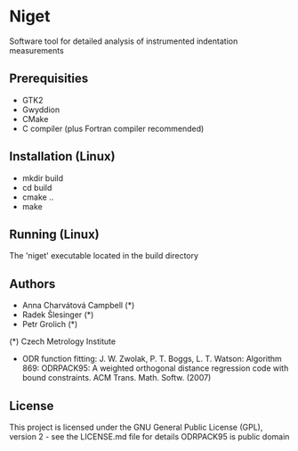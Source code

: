# Niget

Software tool for detailed analysis of instrumented indentation measurements


## Prerequisities

- GTK2
- Gwyddion
- CMake
- C compiler (plus Fortran compiler recommended)


## Installation (Linux)

- mkdir build
- cd build
- cmake ..
- make


## Running (Linux)

The 'niget' executable located in the build directory


## Authors

- Anna Charvátová Campbell (*)
- Radek Šlesinger (*)
- Petr Grolich (*)

(*) Czech Metrology Institute

- ODR function fitting:
  J. W. Zwolak, P. T. Boggs, L. T. Watson: Algorithm 869: ODRPACK95: A weighted orthogonal distance regression code with bound constraints. ACM Trans. Math. Softw. (2007)

## License

This project is licensed under the GNU General Public License (GPL), version 2 - see the LICENSE.md file for details
ODRPACK95 is public domain